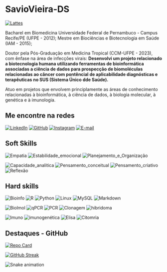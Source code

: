 # SavioVieira-DS
[![Lattes](https://img.shields.io/badge/Plataforma_lattes-gray.svg?logo=data:image/svg;base64,https://www.gov.br/observatorio/pt-br/assuntos/programas-academicos/imagens/Lattes.png/view&logoColor=white&style=for-the-badge&logo)](http://lattes.cnpq.br/8427161686385658)

Bacharel em Biomedicina Universidade Federal de Pernambuco - Campus Recife/PE (UFPE - 2012); 
Mestre em Biociências e Biotecnologia em Saúde (IAM - 2015); 

Doutor pela Pós-Graduação em Medicina Tropical (CCM-UFPE - 2023), com ênfase na área de infecções virais: **Desenvolvi um projeto relacionado a biotecnologia humana utilizando ferramentas de bioinformática associadas a ciência de dados para prospecção de biomoléculas relacionadas ao câncer com pontêncial de aplicabilidade diagnósticas e terapêuticas no SUS (Sistema Único dde Saúde).**

 Atuo em projetos que envolvem principlamente as áreas de conhecimento relacionadas à bioinformática, à ciência de dados, à biologia molecular, à genética e à imunologia.



## Me encontre na redes
[![LinkedIn](https://img.shields.io/badge/LinkedIn-gray?style=for-the-badge&logo=linkedin&logoColor=0E76A8)](https://www.linkedin.com/in/sávio-vieira-53724525/) 
[![GitHub](https://img.shields.io/badge/GitHbt-gray?style=for-the-badge&logo=github&logoColor=white)](https://github.com/SavioVieira-DS) 
[![Instagram](https://img.shields.io/badge/Instagram-gray?style=for-the-badge&logo=instagram)](https://www.instagram.com/saviovieira__/?igshid=MzMyNGUyNmU2YQ%3D%3D&utm_source=qr)
[![E-mail](https://img.shields.io/badge/-Email-grey?style=for-the-badge&logo=gmail)](mailto:saviovoliveira@gmail.com)

## Soft Skills
![Empatia](https://img.shields.io/badge/Empatia-gray)
![Estabilidade_emocional](https://img.shields.io/badge/Estabilidade_emocional-gray)
![Planejamento_e_Organização](https://img.shields.io/badge/Planejamento_e_organização-grey)

![Capacidade_analitica](https://img.shields.io/badge/Capacidade_analítica-gray)
![Pensamento_conceitual](https://img.shields.io/badge/Pensamento_conceitual-gray)
![Pensamento_criativo](https://img.shields.io/badge/Pensamento_criativo-gray)
![Reflexão](https://img.shields.io/badge/Reflexão-gray)

## Hard skills 
![Bioinfo](https://img.shields.io/badge/Bioinformática-gray?style=for-the-badge)
![R](https://img.shields.io/badge/R-grey?style=flat&logo=R&logoColor=30A3DC)
![Python](https://img.shields.io/badge/Python-grey?style=flat&logo=python)
![Linux](https://img.shields.io/badge/Linux-grey?style=flat&logo=linux&logoColor=FCC624)
![MySQL](https://img.shields.io/badge/MySQL-grey?style=flat&logo=mysql&logoColor=white)
![Markdown](https://img.shields.io/badge/Markdown-grey?style=flat&logo=markdown)

![Biolmol](https://img.shields.io/badge/Biologia_molecular-gray?style=for-the-badge)
![qPCR](https://img.shields.io/badge/qPCR-gray)
![PCR](https://img.shields.io/badge/Western_blot-gray)
![Clonagem](https://img.shields.io/badge/Subclonagem_&_Clonagem-gray)
![hibridoma](https://img.shields.io/badge/Hibridomas-gray)

![Imuno](https://img.shields.io/badge/Imunologia-gray?style=for-the-badge)
![imunogenética](https://img.shields.io/badge/Imunogenética-grey?style=flat&logo=)
![Elisa](https://img.shields.io/badge/ELISA-grey?style=flat&logo)
![Citomria](https://img.shields.io/badge/Citometria_de_fluxo-grey?style=flat)



## Destaques - GitHub

[![Repo Card](https://github-readme-stats.vercel.app/api/pin/?username=SavioVieira-DS&repo=trilha-python-dio&theme=flag-india&&bg_color=898989&border_color=000&show_icons=true&icon_color=000&text_color=000)](https://github.com/SavioVieira-DS/trilha-python-dio)

[![GitHub Streak](https://streak-stats.demolab.com/?user=SavioVieira-DS&theme=black&background=grey&border=black&dates=lightgrey)](https://git.io/streak-stats)

![Snake animation](https://github.com/SavioVieira-DS/SavioVieira-DS/blob/output/github-contribution-grid-snake.svg)
